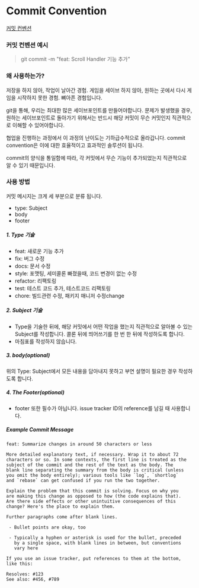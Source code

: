 # Commit Convention

[커밋 컨벤션](https://aroundlena.tistory.com/55)

### 커밋 컨벤션 예시

> git commit -m "feat: Scroll Handler 기능 추가"

### 왜 사용하는가?

저장을 하지 않아, 작업이 날아간 경험.
게임을 세이브 하지 않아, 원하는 곳에서 다시 게임을 시작하지 못한 경험.
뼈아픈 경험입니다.

git을 통해, 우리는 최대한 많은 세이브포인트를 만들어야합니다.
문제가 발생했을 경우, 원하는 세이브포인트로 돌아가기 위해서는 반드시 해당 커밋이 무슨 커밋인지 직관적으로 이해할 수 있어야합니다.

협업을 진행하는 과정에서 이 과정의 난이도는 기하급수적으로 올라갑니다.
commit convention은 이에 대한 효율적이고 효과적인 솔루션이 됩니다.

commit의 양식을 통일함에 따라, 각 커밋에서 무슨 기능이 추가되었는지 직관적으로 알 수 있기 때문입니다.

### 사용 방법

커밋 메시지는 크게 세 부분으로 분류 됩니다.

- type: Subject
- body
- footer

##### 1. Type 기술

- feat: 새로운 기능 추가
- fix: 버그 수정
- docs: 문서 수정
- style: 포맷팅, 세미콜론 빠졌을때, 코드 변경이 없는 수정
- refactor: 리팩토링
- test: 테스트 코드 추가, 테스트코드 리팩토링
- chore: 빌드관련 수정, 패키지 매니저 수정change

##### 2. Subject 기술

- Type을 기술한 뒤에, 해당 커밋에서 어떤 작업을 했는지 직관적으로 알아볼 수 있는 Subject를 작성합니다. 콜론 뒤에 띄어쓰기를 한 번 한 뒤에 작성하도록 합니다.
- 마침표를 작성하지 않습니다.

##### 3. body(optional)

위의 Type: Subject에서 모든 내용을 담아내지 못하고 부연 설명이 필요한 경우 작성하도록 합니다.

##### 4. The Footer(optional)

- footer 또한 필수가 아닙니다. issue tracker ID의 reference를 남길 때 사용합니다.

##### Example Commit Message

```
feat: Summarize changes in around 50 characters or less

More detailed explanatory text, if necessary. Wrap it to about 72
characters or so. In some contexts, the first line is treated as the
subject of the commit and the rest of the text as the body. The
blank line separating the summary from the body is critical (unless
you omit the body entirely); various tools like `log`, `shortlog`
and `rebase` can get confused if you run the two together.

Explain the problem that this commit is solving. Focus on why you
are making this change as opposed to how (the code explains that).
Are there side effects or other unintuitive consequences of this
change? Here's the place to explain them.

Further paragraphs come after blank lines.

 - Bullet points are okay, too

 - Typically a hyphen or asterisk is used for the bullet, preceded
   by a single space, with blank lines in between, but conventions
   vary here

If you use an issue tracker, put references to them at the bottom,
like this:

Resolves: #123
See also: #456, #789
```
